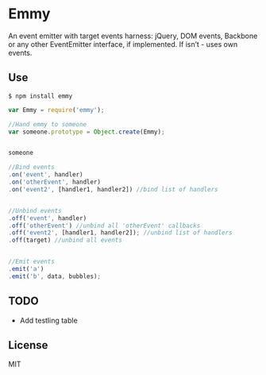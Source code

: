 # Emmy

An event emitter with target events harness: jQuery, DOM events, Backbone or any other EventEmitter interface, if implemented. If isn’t - uses own events.


## Use

```
$ npm install emmy
```

```js
var Emmy = require('emmy');

//Hand emmy to someone
var someone.prototype = Object.create(Emmy);


someone

//Bind events
.on('event', handler)
.on('otherEvent', handler)
.on('event2', [handler1, handler2]) //bind list of handlers


//Unbind events
.off('event', handler)
.off('otherEvent') //unbind all 'otherEvent' callbacks
.off('event2', [handler1, handler2]); //unbind list of handlers
.off(target) //unbind all events


//Emit events
.emit('a')
.emit('b', data, bubbles);
```


## TODO

* Add testling table


## License

MIT
